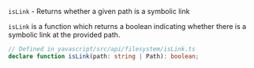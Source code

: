 `isLink` - Returns whether a given path is a symbolic link

`isLink` is a function which returns a boolean indicating whether there is a symbolic link at the provided path.

```ts
// Defined in yavascript/src/api/filesystem/isLink.ts
declare function isLink(path: string | Path): boolean;
```
